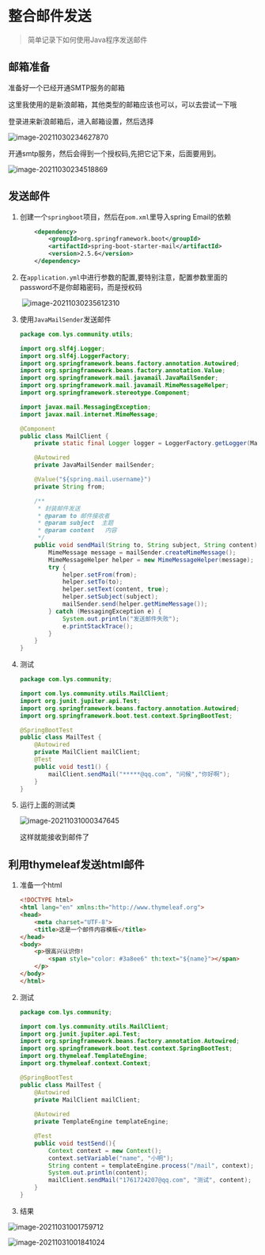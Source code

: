 # 整合邮件发送
> 简单记录下如何使用Java程序发送邮件
>

## 邮箱准备 
准备好一个已经开通SMTP服务的邮箱

这里我使用的是新浪邮箱，其他类型的邮箱应该也可以，可以去尝试一下哦

登录进来新浪邮箱后，进入邮箱设置，然后选择

![image-20211030234627870](http://cdn.qiniu.liyansheng.top/typora/image-20211030234627870.png)

开通smtp服务，然后会得到一个授权码,先把它记下来，后面要用到。

![image-20211030234518869](http://cdn.qiniu.liyansheng.top/typora/image-20211030234518869.png)

## 发送邮件

1. 创建一个`springboot`项目，然后在`pom.xml`里导入spring Email的依赖

    ```xml
    	<dependency>
            <groupId>org.springframework.boot</groupId>
            <artifactId>spring-boot-starter-mail</artifactId>
            <version>2.5.6</version>
        </dependency>
    ```

2. 在`application.yml`中进行参数的配置,要特别注意，配置参数里面的password不是你邮箱密码，而是授权码

    ​	![image-20211030235612310](http://cdn.qiniu.liyansheng.top/typora/image-20211030235612310.png)

3. 使用`JavaMailSender`发送邮件

    ```java
    package com.lys.community.utils;
    
    import org.slf4j.Logger;
    import org.slf4j.LoggerFactory;
    import org.springframework.beans.factory.annotation.Autowired;
    import org.springframework.beans.factory.annotation.Value;
    import org.springframework.mail.javamail.JavaMailSender;
    import org.springframework.mail.javamail.MimeMessageHelper;
    import org.springframework.stereotype.Component;
    
    import javax.mail.MessagingException;
    import javax.mail.internet.MimeMessage;
    
    @Component
    public class MailClient {
        private static final Logger logger = LoggerFactory.getLogger(MailClient.class);
    
        @Autowired
        private JavaMailSender mailSender;
    
        @Value("${spring.mail.username}")
        private String from;
    
        /**
         * 封装邮件发送
         * @param to 邮件接收者
         * @param subject  主题
         * @param content   内容
         */
        public void sendMail(String to, String subject, String content) {
            MimeMessage message = mailSender.createMimeMessage();
            MimeMessageHelper helper = new MimeMessageHelper(message);
            try {
                helper.setFrom(from);
                helper.setTo(to);
                helper.setText(content, true);
                helper.setSubject(subject);
                mailSender.send(helper.getMimeMessage());
            } catch (MessagingException e) {
                System.out.println("发送邮件失败");
                e.printStackTrace();
            }
        }
    }
    ```

4. 测试

    ```java
    package com.lys.community;
    
    import com.lys.community.utils.MailClient;
    import org.junit.jupiter.api.Test;
    import org.springframework.beans.factory.annotation.Autowired;
    import org.springframework.boot.test.context.SpringBootTest;
    
    @SpringBootTest
    public class MailTest {
        @Autowired
        private MailClient mailClient;
        @Test
        public void test1() {
            mailClient.sendMail("*****@qq.com", "问候","你好啊");
        }
    }
    ```

5. 运行上面的测试类

    ![image-20211031000347645](http://cdn.qiniu.liyansheng.top/typora/image-20211031000347645.png)

    这样就能接收到邮件了

## 利用thymeleaf发送html邮件

1. 准备一个html

    ```html
    <!DOCTYPE html>
    <html lang="en" xmlns:th="http://www.thymeleaf.org">
    <head>
        <meta charset="UTF-8">
        <title>这是一个邮件内容模板</title>
    </head>
    <body>
        <p>很高兴认识你!
            <span style="color: #3a8ee6" th:text="${name}"></span>
        </p>
    </body>
    </html>
    ```

2. 测试

    ```java
    package com.lys.community;
    
    import com.lys.community.utils.MailClient;
    import org.junit.jupiter.api.Test;
    import org.springframework.beans.factory.annotation.Autowired;
    import org.springframework.boot.test.context.SpringBootTest;
    import org.thymeleaf.TemplateEngine;
    import org.thymeleaf.context.Context;
    
    @SpringBootTest
    public class MailTest {
        @Autowired
        private MailClient mailClient;
       
        @Autowired
        private TemplateEngine templateEngine;
    
        @Test
        public void testSend(){
            Context context = new Context();
            context.setVariable("name", "小明");
            String content = templateEngine.process("/mail", context);
            System.out.println(content);
            mailClient.sendMail("1761724207@qq.com", "测试", content);
        }
    }
    ```

3. 结果

![image-20211031001759712](http://cdn.qiniu.liyansheng.top/typora/image-20211031001759712.png)

![image-20211031001841024](http://cdn.qiniu.liyansheng.top/typora/image-20211031001841024.png)

